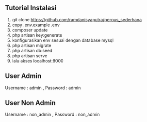 ## Tutorial  Instalasi

1. git clone https://github.com/ramdanisyaputra/perpus_sederhana
2. copy .env.example .env
3. composer update
4. php artisan key:generate
5. konfigurasikan env sesuai dengan database mysql
6. php artisan migrate
7. php artisan db:seed
8. php artisan serve
9. lalu akses localhost:8000


## User Admin

Username : admin ,
Password : admin

## User Non Admin

Username : non_admin ,
Password : non_admin
